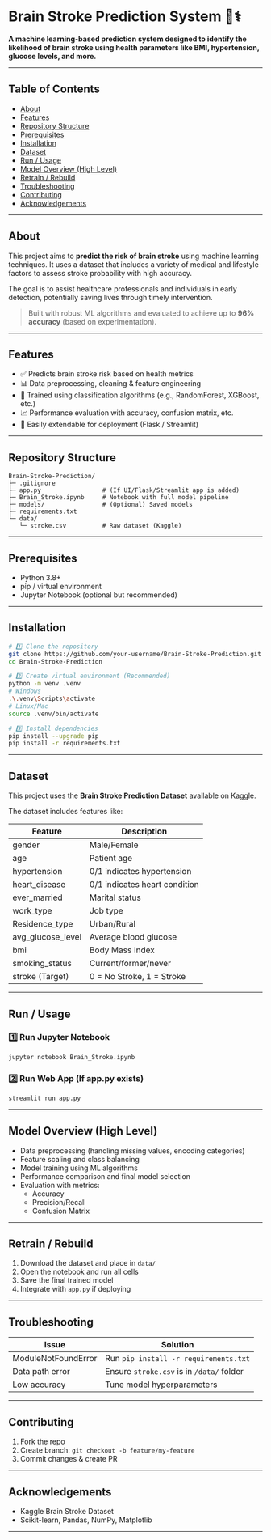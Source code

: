 # Brain Stroke Prediction System 🧠⚕️

**A machine learning-based prediction system designed to identify the likelihood of brain stroke using health parameters like BMI, hypertension, glucose levels, and more.**

---

## Table of Contents

- [About](#about)  
- [Features](#features)  
- [Repository Structure](#repository-structure)  
- [Prerequisites](#prerequisites)  
- [Installation](#installation)  
- [Dataset](#dataset)  
- [Run / Usage](#run--usage)  
- [Model Overview (High Level)](#model-overview-high-level)  
- [Retrain / Rebuild](#retrain--rebuild)  
- [Troubleshooting](#troubleshooting)  
- [Contributing](#contributing)  
- [Acknowledgements](#acknowledgements)

---

## About

This project aims to **predict the risk of brain stroke** using machine learning techniques. It uses a dataset that includes a variety of medical and lifestyle factors to assess stroke probability with high accuracy.

The goal is to assist healthcare professionals and individuals in early detection, potentially saving lives through timely intervention.

> Built with robust ML algorithms and evaluated to achieve up to **96% accuracy** (based on experimentation).

---

## Features

- ✅ Predicts brain stroke risk based on health metrics  
- 📊 Data preprocessing, cleaning & feature engineering  
- 🤖 Trained using classification algorithms (e.g., RandomForest, XGBoost, etc.)  
- 📈 Performance evaluation with accuracy, confusion matrix, etc.  
- 🧪 Easily extendable for deployment (Flask / Streamlit)

---

## Repository Structure

```
Brain-Stroke-Prediction/
├─ .gitignore
├─ app.py                 # (If UI/Flask/Streamlit app is added)
├─ Brain_Stroke.ipynb     # Notebook with full model pipeline
├─ models/                # (Optional) Saved models
├─ requirements.txt
└─ data/
   └─ stroke.csv          # Raw dataset (Kaggle)
```

---

## Prerequisites

- Python 3.8+  
- pip / virtual environment  
- Jupyter Notebook (optional but recommended)

---

## Installation

```bash
# 1️⃣ Clone the repository
git clone https://github.com/your-username/Brain-Stroke-Prediction.git
cd Brain-Stroke-Prediction

# 2️⃣ Create virtual environment (Recommended)
python -m venv .venv
# Windows
.\.venv\Scripts\activate
# Linux/Mac
source .venv/bin/activate

# 3️⃣ Install dependencies
pip install --upgrade pip
pip install -r requirements.txt
```

---

## Dataset

This project uses the **Brain Stroke Prediction Dataset** available on Kaggle.

The dataset includes features like:

| Feature          | Description                          |
|------------------|--------------------------------------|
| gender           | Male/Female                          |
| age              | Patient age                          |
| hypertension     | 0/1 indicates hypertension           |
| heart_disease    | 0/1 indicates heart condition        |
| ever_married     | Marital status                       |
| work_type        | Job type                             |
| Residence_type   | Urban/Rural                          |
| avg_glucose_level| Average blood glucose                |
| bmi              | Body Mass Index                      |
| smoking_status   | Current/former/never                 |
| stroke (Target)  | 0 = No Stroke, 1 = Stroke            |

---

## Run / Usage

### 1️⃣ Run Jupyter Notebook

```bash
jupyter notebook Brain_Stroke.ipynb
```

### 2️⃣ Run Web App (If app.py exists)

```bash
streamlit run app.py
```

---

## Model Overview (High Level)

- Data preprocessing (handling missing values, encoding categories)  
- Feature scaling and class balancing  
- Model training using ML algorithms  
- Performance comparison and final model selection  
- Evaluation with metrics:
  - Accuracy
  - Precision/Recall
  - Confusion Matrix

---

## Retrain / Rebuild

1. Download the dataset and place in `data/`  
2. Open the notebook and run all cells  
3. Save the final trained model  
4. Integrate with `app.py` if deploying

---

## Troubleshooting

| Issue | Solution |
|-------|----------|
| ModuleNotFoundError | Run `pip install -r requirements.txt` |
| Data path error | Ensure `stroke.csv` is in `/data/` folder |
| Low accuracy | Tune model hyperparameters |

---

## Contributing

1. Fork the repo  
2. Create branch: `git checkout -b feature/my-feature`  
3. Commit changes & create PR  

---

## Acknowledgements

- Kaggle Brain Stroke Dataset  
- Scikit-learn, Pandas, NumPy, Matplotlib  

---
